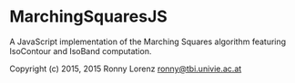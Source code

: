 # MarchingSquaresJS

A JavaScript implementation of the Marching Squares algorithm
featuring IsoContour and IsoBand computation.


Copyright (c) 2015, 2015 Ronny Lorenz <ronny@tbi.univie.ac.at>
